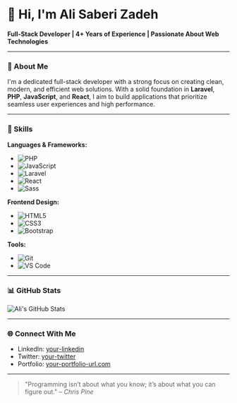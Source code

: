# 👋 Hi, I'm Ali Saberi Zadeh

**Full-Stack Developer | 4+ Years of Experience | Passionate About Web Technologies**

---

### 🌟 About Me

I'm a dedicated full-stack developer with a strong focus on creating clean, modern, and efficient web solutions. With a solid foundation in **Laravel**, **PHP**, **JavaScript**, and **React**, I aim to build applications that prioritize seamless user experiences and high performance.

---

### 🚀 Skills

**Languages & Frameworks:**
- ![PHP](https://img.shields.io/badge/PHP-777BB4?style=flat-square&logo=php&logoColor=white)
- ![JavaScript](https://img.shields.io/badge/JavaScript-F7DF1E?style=flat-square&logo=javascript&logoColor=black)
- ![Laravel](https://img.shields.io/badge/Laravel-FF2D20?style=flat-square&logo=laravel&logoColor=white)
- ![React](https://img.shields.io/badge/React-61DAFB?style=flat-square&logo=react&logoColor=black)
- ![Sass](https://img.shields.io/badge/Sass-CC6699?style=flat-square&logo=sass&logoColor=white)

**Frontend Design:**
- ![HTML5](https://img.shields.io/badge/HTML5-E34F26?style=flat-square&logo=html5&logoColor=white)
- ![CSS3](https://img.shields.io/badge/CSS3-1572B6?style=flat-square&logo=css3&logoColor=white)
- ![Bootstrap](https://img.shields.io/badge/Bootstrap-7952B3?style=flat-square&logo=bootstrap&logoColor=white)

**Tools:**
- ![Git](https://img.shields.io/badge/Git-F05032?style=flat-square&logo=git&logoColor=white)
- ![VS Code](https://img.shields.io/badge/VS_Code-007ACC?style=flat-square&logo=visual-studio-code&logoColor=white)

---

### 📊 GitHub Stats

![Ali's GitHub Stats](https://github-readme-stats.vercel.app/api?username=your-username&show_icons=true&theme=radical)

---

### 🌐 Connect With Me

- LinkedIn: [your-linkedin](https://www.linkedin.com/in/your-linkedin)
- Twitter: [your-twitter](https://twitter.com/your-twitter)
- Portfolio: [your-portfolio-url.com](https://your-portfolio-url.com)

---

> "Programming isn’t about what you know; it’s about what you can figure out." – *Chris Pine*
